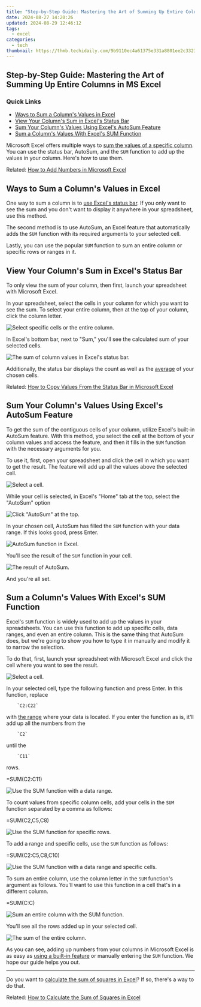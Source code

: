 ```yaml
---
title: "Step-by-Step Guide: Mastering the Art of Summing Up Entire Columns in MS Excel"
date: 2024-08-27 14:20:26
updated: 2024-08-29 12:46:12
tags:
  - excel
categories:
  - tech
thumbnail: https://thmb.techidaily.com/9b9110ec4a61375e331a8801ee2c3323c1b29e5d640a76c9d9df4c625ff11a27.jpg
---
```


## Step-by-Step Guide: Mastering the Art of Summing Up Entire Columns in MS Excel

### Quick Links

* [Ways to Sum a Column's Values in Excel](https://facebook-videos.techidaily.com/updated-in-2024-handling-the-youre-there-mistake-in-fb-messages/)
* [View Your Column's Sum in Excel's Status Bar](https://twitter-videos.techidaily.com/new-2024-approved-tweet-trends-unveiled-top-videos-of-the-twittersphere/)
* [Sum Your Column's Values Using Excel's AutoSum Feature](https://on-screen-recording.techidaily.com/updated-proven-methods-for-capturing-ipad-content/)
* [Sum a Column's Values With Excel's SUM Function](https://tech-renaissance.techidaily.com/portable-entertainment-for-the-mobile-student-or-traveler-your-roku-companion-for-hoteldorm-wi-fi-setup/)

 Microsoft Excel offers multiple ways to [sum the values of a specific column](https://instagram-clips.techidaily.com/updated-2024-approved-unveiling-instagrams-policies-a-musicians-legal-primer/). You can use the status bar, AutoSum, and the `SUM` function to add up the values in your column. Here's how to use them.

Related: [How to Add Numbers in Microsoft Excel](https://instagram-clips.techidaily.com/updated-2024-approved-unveiling-instagrams-policies-a-musicians-legal-primer/) 

##  Ways to Sum a Column's Values in Excel

 One way to sum a column is to [use Excel's status bar](https://extra-guidance.techidaily.com/speedy-sonic-tuning-devices-index-pc-tablet-for-2024/). If you only want to see the sum and you don't want to display it anywhere in your spreadsheet, use this method.

 The second method is to use AutoSum, an Excel feature that automatically adds the `SUM` function with its required arguments to your selected cell.

 Lastly, you can use the popular `SUM` function to sum an entire column or specific rows or ranges in it.

##  View Your Column's Sum in Excel's Status Bar

 To only view the sum of your column, then first, launch your spreadsheet with Microsoft Excel.

 In your spreadsheet, select the cells in your column for which you want to see the sum. To select your entire column, then at the top of your column, click the column letter.

![Select specific cells or the entire column.](https://static1.howtogeekimages.com/wordpress/wp-content/uploads/2022/08/1-select-column-excel.png) 

 In Excel's bottom bar, next to "Sum," you'll see the calculated sum of your selected cells.

![The sum of column values in Excel's status bar.](https://static1.howtogeekimages.com/wordpress/wp-content/uploads/2022/08/2-view-sum-excel.png) 

 Additionally, the status bar displays the count as well as the [average](https://win-able.techidaily.com/fixing-overwatch-startup-issues-how-to-get-rid-of-the-persistent-black-screen/) of your chosen cells.

Related: [How to Copy Values From the Status Bar in Microsoft Excel](https://extra-guidance.techidaily.com/speedy-sonic-tuning-devices-index-pc-tablet-for-2024/) 

##  Sum Your Column's Values Using Excel's AutoSum Feature

 To get the sum of the contiguous cells of your column, utilize Excel's built-in AutoSum feature. With this method, you select the cell at the bottom of your column values and access the feature, and then it fills in the `SUM` function with the necessary arguments for you.

 To use it, first, open your spreadsheet and click the cell in which you want to get the result. The feature will add up all the values above the selected cell.

![Select a cell.](https://static1.howtogeekimages.com/wordpress/wp-content/uploads/2022/08/3-choose-cell-excel.png) 

 While your cell is selected, in Excel's "Home" tab at the top, select the "AutoSum" option

![Click "AutoSum" at the top.](https://static1.howtogeekimages.com/wordpress/wp-content/uploads/2022/08/4-excel-autosum.png) 

 In your chosen cell, AutoSum has filled the `SUM` function with your data range. If this looks good, press Enter.

![AutoSum function in Excel.](https://static1.howtogeekimages.com/wordpress/wp-content/uploads/2022/08/5-excel-automatic-sum.png) 

 You'll see the result of the `SUM` function in your cell.

![The result of AutoSum.](https://static1.howtogeekimages.com/wordpress/wp-content/uploads/2022/08/6-excel-autosum-result.png) 

 And you're all set.

##  Sum a Column's Values With Excel's SUM Function

 Excel's `SUM` function is widely used to add up the values in your spreadsheets. You can use this function to add up specific cells, data ranges, and even an entire column. This is the same thing that AutoSum does, but we're going to show you how to type it in manually and modify it to narrow the selection.

 To do that, first, launch your spreadsheet with Microsoft Excel and click the cell where you want to see the result.

![Select a cell.](https://static1.howtogeekimages.com/wordpress/wp-content/uploads/2022/08/3-choose-cell-excel.png) 

 In your selected cell, type the following function and press Enter. In this function, replace

        `C2:C22`
    
 with [the range](https://fox-blue.techidaily.com/2024-approved-mastering-chroma-key-techniques-in-live-broadcasts/) where your data is located. If you enter the function as is, it'll add up all the numbers from the

        `C2`
    
 until the

        `C11`
    
 rows.

=SUM(C2:C11)

![Use the SUM function with a data range.](https://static1.howtogeekimages.com/wordpress/wp-content/uploads/2022/08/7-excel-sum-function.png) 

 To count values from specific column cells, add your cells in the `SUM` function separated by a comma as follows:

=SUM(C2,C5,C8)

![Use the SUM function for specific rows.](https://static1.howtogeekimages.com/wordpress/wp-content/uploads/2022/08/8-excel-sum-specific-rows.png) 

 To add a range and specific cells, use the `SUM` function as follows:

=SUM(C2:C5,C8,C10)

![Use the SUM function with a data range and specific cells.](https://static1.howtogeekimages.com/wordpress/wp-content/uploads/2022/08/9-excel-sum-ranges-rows.png) 

 To sum an entire column, use the column letter in the `SUM` function's argument as follows. You'll want to use this function in a cell that's in a different column.

=SUM(C:C)

![Sum an entire column with the SUM function.](https://static1.howtogeekimages.com/wordpress/wp-content/uploads/2022/08/10-excel-sum-entire-column.png) 

 You'll see all the rows added up in your selected cell.

![The sum of the entire column.](https://static1.howtogeekimages.com/wordpress/wp-content/uploads/2022/08/11-excel-sum-entire-column-result.png) 

 As you can see, adding up numbers from your columns in Microsoft Excel is as easy as [using a built-in feature](https://screen-video-capture.techidaily.com/new-innovative-mac-screen-capture-methods-and-software-for-2024/) or manually entering the `SUM` function. We hope our guide helps you out.

---

 Do you want to [calculate the sum of squares in Excel](https://visual-screen-recording.techidaily.com/new-reviewing-free-screen-recorder-tools-for-pc/)? If so, there's a way to do that.

Related: [How to Calculate the Sum of Squares in Excel](https://visual-screen-recording.techidaily.com/new-reviewing-free-screen-recorder-tools-for-pc/)

<ins class="adsbygoogle"
     style="display:block"
     data-ad-format="autorelaxed"
     data-ad-client="ca-pub-7571918770474297"
     data-ad-slot="1223367746"></ins>



<ins class="adsbygoogle"
     style="display:block"
     data-ad-client="ca-pub-7571918770474297"
     data-ad-slot="8358498916"
     data-ad-format="auto"
     data-full-width-responsive="true"></ins>
